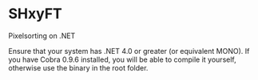 # SHxyFT
Pixelsorting on .NET

Ensure that your system has .NET 4.0 or greater (or equivalent MONO).
If you have Cobra 0.9.6 installed, you will be able to compile it yourself, otherwise use the binary in the root folder.
